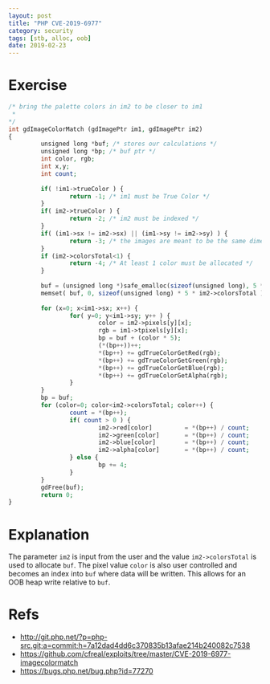 ```yaml
---
layout: post
title: "PHP CVE-2019-6977"
category: security
tags: [stb, alloc, oob]
date: 2019-02-23
---
```


# Exercise
```php
/* bring the palette colors in im2 to be closer to im1 
 *
*/
int gdImageColorMatch (gdImagePtr im1, gdImagePtr im2)
{
         unsigned long *buf; /* stores our calculations */
         unsigned long *bp; /* buf ptr */
         int color, rgb;
         int x,y;
         int count;
 
         if( !im1->trueColor ) {
                 return -1; /* im1 must be True Color */
         }
         if( im2->trueColor ) {
                 return -2; /* im2 must be indexed */
         }
         if( (im1->sx != im2->sx) || (im1->sy != im2->sy) ) {
                 return -3; /* the images are meant to be the same dimensions */
         }
         if (im2->colorsTotal<1) {
                 return -4; /* At least 1 color must be allocated */
         }
 
         buf = (unsigned long *)safe_emalloc(sizeof(unsigned long), 5 * im2->colorsTotal, 0);
         memset( buf, 0, sizeof(unsigned long) * 5 * im2->colorsTotal );
 
         for (x=0; x<im1->sx; x++) {
                 for( y=0; y<im1->sy; y++ ) {
                         color = im2->pixels[y][x];
                         rgb = im1->tpixels[y][x];
                         bp = buf + (color * 5);
                         (*(bp++))++;
                         *(bp++) += gdTrueColorGetRed(rgb);
                         *(bp++) += gdTrueColorGetGreen(rgb);
                         *(bp++) += gdTrueColorGetBlue(rgb);
                         *(bp++) += gdTrueColorGetAlpha(rgb);
                 }
         }
         bp = buf;
         for (color=0; color<im2->colorsTotal; color++) {
                 count = *(bp++);
                 if( count > 0 ) {
                         im2->red[color]         = *(bp++) / count;
                         im2->green[color]       = *(bp++) / count;
                         im2->blue[color]        = *(bp++) / count;
                         im2->alpha[color]       = *(bp++) / count;
                 } else {
                         bp += 4;
                 }
         }
         gdFree(buf);
         return 0;
}
```

# Explanation
The parameter `im2` is input from the user and the value `im2->colorsTotal` is used to allocate `buf`. The pixel value `color` is also user controlled and becomes an index into `buf` where data will be written. This allows for an OOB heap write relative to `buf`.

# Refs
- http://git.php.net/?p=php-src.git;a=commit;h=7a12dad4dd6c370835b13afae214b240082c7538
- https://github.com/cfreal/exploits/tree/master/CVE-2019-6977-imagecolormatch
- https://bugs.php.net/bug.php?id=77270
